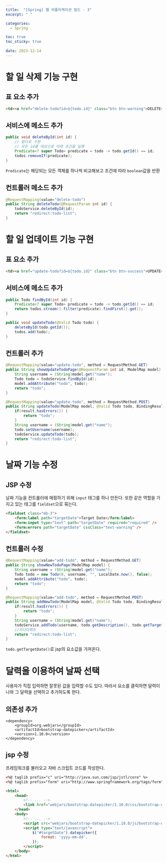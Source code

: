 ```yaml
---
title:  "[Spring] 웹 어플리케이션 빌드 - 3"
excerpt: " "

categories:
  - Spring

toc: true
toc_sticky: true
 
date: 2023-12-14
---
```


# 할 일 삭제 기능 구현  

## 표 요소 추가

```html
<td><a href="delete-todo?id=${todo.id}" class="btn btn-warning">DELETE</a></td>
```

## 서비스에 메소드 추가

```java
public void deleteById(int id) {
    // 람다로 구현
    // 모든 id를 대상으로 아래 조건을 실행
    Predicate<? super Todo> predicate = todo -> todo.getId() == id;
    todos.removeIf(predicate);
}
```

`Predicate`는 해당되는 모든 객체를 하나씩 비교해보고 조건에 따라 `boolean`값을 반환

## 컨트롤러 메소드 추가

```java
@RequestMapping(value="delete-todo")
public String deleteTodo(@RequestParam int id) {
    todoService.deleteById(id);
    return "redirect:todo-list";
}
```

# 할 일 업데이트 기능 구현

## 표 요소 추가

```html
<td><a href="update-todo?id=${todo.id}" class="btn btn-success">UPDATE</a></td>
```

## 서비스에 메소드 추가

```java
public Todo findById(int id) {
    Predicate<? super Todo> predicate = todo -> todo.getId() == id;
    return todos.stream().filter(predicate).findFirst().get();
}

public void updateTodo(@Valid Todo todo) {
    deleteById(todo.getId());
    todos.add(todo);
}
```

## 컨트롤러 추가

```java
@RequestMapping(value="update-todo", method = RequestMethod.GET)
public String showUpdateTodoPage(@RequestParam int id, ModelMap model) {
    String username = (String)model.get("name");
    Todo todo = todoService.findById(id);
    model.addAttribute("todo", todo);
    return "todo";
}

@RequestMapping(value="update-todo", method = RequestMethod.POST)
public String updateTodo(ModelMap model, @Valid Todo todo, BindingResult result) {
    if(result.hasErrors()) {
        return "todo";
    }
    String username = (String)model.get("name");
    todo.setUsername(username);
    todoService.updateTodo(todo);
    return "redirect:todo-list";
}
```

# 날짜 기능 수정

## JSP 수정

날짜 기능을 컨트롤러에 매핑하기 위해 `input` 태그를 하나 만든다. 또한 같은 역할을 가지고 있는 태그를 `fieldset`으로 묶는다.

```html
<fieldset class="mb-3">
    <form:label path="targetDate">Target Date</form:label>
    <form:input type="text" path="targetDate" required="required" />
    <form:errors path="targetDate" cssClass="text-warning" />
</fieldset>
```

## 컨트롤러 수정

```java
@RequestMapping(value="add-todo", method = RequestMethod.GET)
public String showNewTodoPage(ModelMap model) {
    String username = (String)model.get("name");
    Todo todo = new Todo(0, username, "", LocalDate.now(), false);
    model.addAttribute("todo", todo);
    return "todo";
}

@RequestMapping(value="add-todo", method = RequestMethod.POST)
public String addNewTodo(ModelMap model, @Valid Todo todo, BindingResult result) {
    if(result.hasErrors()) {
        return "todo";
    }
    String username = (String)model.get("name");
    todoService.addTodo(username, todo.getDescription(), todo.getTargetDate(), false);
    //리다이렉트
    return "redirect:todo-list";
}
```

`todo.getTargetDate()`로 jsp의 요소값을 가져온다.


# 달력을 이용하여 날짜 선택

사용자가 직접 입력하면 잘못된 값을 입력할 수도 있다. 따라서 요소를 클릭하면 달력이 나와 그 달력을 선택하고 추가하도록 한다.

## 의존성 추가

```
<dependency>
    <groupId>org.webjars</groupId>
    <artifactId>bootstrap-datepicker</artifactId>
    <version>1.10.0</version>
</dependency>
```

## jsp 수정

프레임워크를 불러오고 자바 스크립트 코드를 작성한다.

```html
<%@ taglib prefix="c" uri="http://java.sun.com/jsp/jstl/core" %>
<%@ taglib prefix="form" uri="http://www.springframework.org/tags/form" %>

<html>
    <head>
        <!-- ... -->
        <link href="webjars/bootstrap-datepicker/1.10.0/css/bootstrap-datepicker.standalone.css" rel="stylesheet">
    </head>
    <body>
        <!-- ... -->
        <script src="webjars/bootstrap-datepicker/1.10.0/js/bootstrap-datepicker.min.js"></script>
        <script type="text/javascript">
            $("#targetDate").datepicker({
                format: 'yyyy-mm-dd',
            });
        </script>
    </body>
</html>
```
